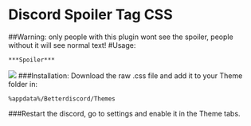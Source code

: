 # Discord Spoiler Tag CSS
##Warning: only people with this plugin wont see the spoiler, people without it will see normal text!
#Usage: 
```
***Spoiler***
```
![](http://i.imgur.com/bhroUZa.gif)
###Installation: Download the raw .css file and add it to your Theme folder in:
```
%appdata%/Betterdiscord/Themes
```
###Restart the discord, go to settings and enable it in the Theme tabs.
